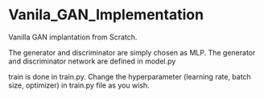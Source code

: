 # Vanila_GAN_Implementation
Vanilla GAN implantation from Scratch. 

The generator and discriminator are simply chosen as MLP. The generator and discriminator network are defined in model.py

train is done in train.py. Change the hyperparameter (learning rate, batch size, optimizer) in train.py file as you wish. 
